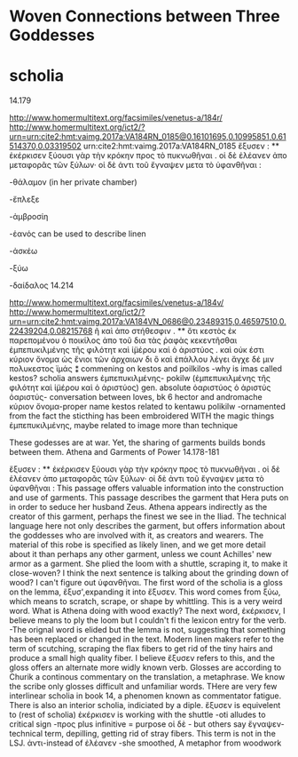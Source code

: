 # Woven Connections between Three Goddesses
# scholia
14.179

http://www.homermultitext.org/facsimiles/venetus-a/184r/ http://www.homermultitext.org/ict2/?urn=urn:cite2:hmt:vaimg.2017a:VA184RN_0185@0.16101695,0.10995851,0.61514370,0.03319502 urn:cite2:hmt:vaimg.2017a:VA184RN_0185 ἔξυσεν : ** ἐκέρκισεν ξύουσι γὰρ τὴν κρόκην προς τὸ πυκνωθῆναι . οἱ δὲ ἐλέανεν ἀπο μεταφορᾶς τῶν ξύλων· οἱ δὲ ἀντι τοῦ ἔγναψεν μετα τὸ ὑφανθῆναι :

-θάλαμον (in her private chamber)

-ἔπλεξε

-ἀμβροσίη

-ἑανός can be used to describe linen

-ἀσκέω

-ξύω

-δαίδαλος
14.214

http://www.homermultitext.org/facsimiles/venetus-a/184v/ http://www.homermultitext.org/ict2/?urn=urn:cite2:hmt:vaimg.2017a:VA184VN_0686@0.23489315,0.46597510,0.22439204,0.08215768 ῆ καὶ ἀπο στήθεσφιν . ** ὅτι κεστὸς ἐκ παρεπομένου ὁ ποικίλος ἀπο τοῦ δια τὰς ῥαφὰς κεκεντῆσθαι ἐμπεπυκιλμένης τῆς φιλότητ καὶ ἱ̈μέρου καὶ ὁ ἀριστύος . καὶ οὐκ έστι κύριον ὄνομα ὡς ἔνιοι τῶν ἀρχαιων δι ὃ καὶ ἐπάλλου λέγει ἄγχε δέ μιν πολυκεστος ϊμάς ⁑
commening on kestos and poilkilos
-why is imas called kestos? scholia answers
ἐμπεπυκιλμένης- pokilw
(ἐμπεπυκιλμένης τῆς φιλότητ καὶ ἱ̈μέρου καὶ ὁ ἀριστύος) gen. absolute
ὀαριστύος
ὁ ἀριστύς
ὀαριστύς- conversation between loves, bk 6 hector and andromache
κύριον ὄνομα-proper name
kestos related to kentawu
polikilw -ornamented from the fact the sticthing has been embroidered WITH the magic things ἐμπεπυκιλμένης,
maybe related to image more than technique

These godesses are at war. Yet, the sharing of garments builds bonds between them.
Athena and Garments of Power 14.178-181

ἔξυσεν : ** ἐκέρκισεν ξύουσι γὰρ τὴν κρόκην προς τὸ πυκνωθῆναι . οἱ δὲ ἐλέανεν ἀπο μεταφορᾶς τῶν ξύλων· οἱ δὲ ἀντι τοῦ ἔγναψεν μετα τὸ ὑφανθῆναι : This passage offers valuable information into the construction and use of garments. This passage describes the garment that Hera puts on in order to seduce her husband Zeus. Athena appears indirectly as the creator of this garment, perhaps the finest we see in the Iliad. The technical language here not only describes the garment, but offers information about the goddesses who are involved with it, as creators and wearers. The material of this robe is specified as likely linen, and we get more detail about it than perhaps any other garment, unless we count Achilles' new armor as a garment. She plied the loom with a shuttle, scraping it, to make it close-woven? I think the next sentence is talking about the grinding down of wood? I can't figure out ὑφανθῆναι. The first word of the scholia is a gloss on the lemma, ἔξυσ',expanding it into ἔξυσεν. This word comes from ξύω, which means to scratch, scrape, or shape by whittling. This is a very weird word. What is Athena doing with wood exactly? The next word, ἐκέρκισεν, I believe means to ply the loom but I couldn't fi the lexicon entry for the verb. -The orignal word is elided but the lemma is not, suggesting that something has been replaced or changed in the text. Modern linen makers refer to the term of scutching, scraping the flax fibers to get rid of the tiny hairs and produce a small high quality fiber. I believe ἔξυσεν refers to this, and the gloss offers an alternate more widly known verb. Glosses are according to Churik a continous commentary on the translation, a metaphrase. We know the scribe only glosses difficult and unfamiliar words. THere are very few interlinear scholia in book 14, a phenomen known as commentator fatigue. There is also an interior scholia, indiciated by a diple. ἔξυσεν is equivelent to (rest of scholia) ἐκέρκισεν is working with the shuttle -oti alludes to critical sign -προς plus infinitive = purpose οἱ δὲ - but others say ἔγναψεν-technical term, depilling, getting rid of stray fibers. This term is not in the LSJ. ἀντι-instead of ἐλέανεν -she smoothed, A metaphor from woodwork
